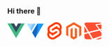 ### Hi there 👋
<div>
<img src="https://github.com/devicons/devicon/blob/master/icons/vuejs/vuejs-original.svg" title="Vue" **alt="Vue" width="40" height="40"/>
<img src="https://github.com/devicons/devicon/blob/master/icons/vuetify/vuetify-original.svg" title="Vuetify" **alt="Vuetify" width="40" height="40"/>
<img src="https://github.com/devicons/devicon/blob/master/icons/svelte/svelte-original.svg" title="Svelte" **alt="Svelte" width="40" height="40"/>
<img src="https://github.com/devicons/devicon/blob/master/icons/magento/magento-original.svg" title="Magento 2" **alt="Magento 2" width="40" height="40"/>
<img src="https://github.com/devicons/devicon/blob/master/icons/laravel/laravel-plain.svg" title="Laravel" **alt="Laravel" width="40" height="40"/>
</div>
<!--
**krmll4444/krmll4444** is a ✨ _special_ ✨ repository because its `README.md` (this file) appears on your GitHub profile.

Here are some ideas to get you started:

- 🔭 I’m currently working on ...
- 🌱 I’m currently learning ...
- 👯 I’m looking to collaborate on ...
- 🤔 I’m looking for help with ...
- 💬 Ask me about ...
- 📫 How to reach me: ...
- 😄 Pronouns: ...
- ⚡ Fun fact: ...
-->
